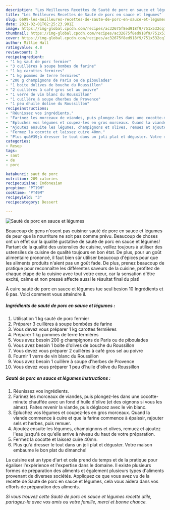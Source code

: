 ```yaml
---
description: "Les Meilleures Recettes de Sauté de porc en sauce et légumes"
title: "Les Meilleures Recettes de Sauté de porc en sauce et légumes"
slug: 6699-les-meilleures-recettes-de-saute-de-porc-en-sauce-et-legumes
date: 2021-02-01T02:25:23.901Z
image: https://img-global.cpcdn.com/recipes/ac32675f8ed918f9/751x532cq70/saute-de-porc-en-sauce-et-legumes-photo-principale-de-la-recette.jpg
thumbnail: https://img-global.cpcdn.com/recipes/ac32675f8ed918f9/751x532cq70/saute-de-porc-en-sauce-et-legumes-photo-principale-de-la-recette.jpg
cover: https://img-global.cpcdn.com/recipes/ac32675f8ed918f9/751x532cq70/saute-de-porc-en-sauce-et-legumes-photo-principale-de-la-recette.jpg
author: Millie Hall
ratingvalue: 4.8
reviewcount: 3
recipeingredient:
- "1 kg saut de porc fermier"
- "3 cuillères à soupe bombes de farine"
- "1 kg carottes fermires"
- "1 kg pommes de terre fermires"
- "200 g champignons de Paris ou de piboulades"
- "1 boite dolives de bouche du Roussillon"
- "2 cuillères à café gros sel au poivre"
- "1 verre de vin blanc du Roussillon"
- "1 cuillère à soupe dherbes de Provence"
- "1 peu dhuile dolive du Roussillon"
recipeinstructions:
- "Réunissez vos ingrédients."
- "Farinez les morceaux de viandes, puis plongez-les dans une cocotte-minute chauffée avec un fond d&#39;huile d&#39;olive (et des oignons si vous les aimez). Faites revenir la viande, puis déglacez avec le vin blanc."
- "Epluchez vos légumes et coupez-les en gros morceaux. Quand la viande commence à cuire et que la farine commence à épaissir, rajouter sels et herbes, puis remuer."
- "Ajoutez ensuite les légumes, champignons et olives, remuez et ajoutez l&#39;eau jusqu&#39;à ce qu&#39;elle arrive à niveau du haut de votre préparation."
- "Fermez la cocotte et laissez cuire 40mn."
- "Plus qu&#39;à dresser le tout dans un joli plat et déguster. Votre maison embaume le bon plat du dimanche!"
categories:
- Resep
tags:
- saut
- de
- porc

katakunci: saut de porc 
nutrition: 209 calories
recipecuisine: Indonesian
preptime: "PT19M"
cooktime: "PT49M"
recipeyield: "3"
recipecategory: Dessert

---
```



![Sauté de porc en sauce et légumes](https://img-global.cpcdn.com/recipes/ac32675f8ed918f9/751x532cq70/saute-de-porc-en-sauce-et-legumes-photo-principale-de-la-recette.jpg)

Beaucoup de gens n'osent pas cuisiner sauté de porc en sauce et légumes de peur que la nourriture ne soit pas comme prévu. Beaucoup de choses ont un effet sur la qualité gustative de sauté de porc en sauce et légumes! Partant de la qualité des ustensiles de cuisine, veillez toujours à utiliser des ustensiles de cuisine de qualité toujours en bon état. De plus, pour un goût alimentaire prononcé, il faut bien sûr utiliser beaucoup d'épices pour que les aliments produits n'aient pas un goût fade. De plus, prenez beaucoup de pratique pour reconnaître les différentes saveurs de la cuisine, profitez de chaque étape de la cuisine avec tout votre cœur, car la sensation d'être excité, calme et non pressé affecte aussi le résultat final du plat!

<!--inarticleads1-->

À cuire sauté de porc en sauce et légumes tue seul besion 10 Ingrédients et 6 pas. Voici comment vous atteindre il.

##### Ingrédients de sauté de porc en sauce et légumes :

1. Utilisation 1 kg sauté de porc fermier
1. Préparer 3 cuillères à soupe bombées de farine
1. Vous devez vous préparer 1 kg carottes fermières
1. Préparer 1 kg pommes de terre fermières
1. Vous avez besoin 200 g champignons de Paris ou de piboulades
1. Vous avez besoin 1 boite d&#39;olives de bouche du Roussillon
1. Vous devez vous préparer 2 cuillères à café gros sel au poivre
1. Fournir 1 verre de vin blanc du Roussillon
1. Vous avez besoin 1 cuillère à soupe d&#39;herbes de Provence
1. Vous devez vous préparer 1 peu d&#39;huile d&#39;olive du Roussillon




<!--inarticleads2-->

##### Sauté de porc en sauce et légumes instructions :

1. Réunissez vos ingrédients.
1. Farinez les morceaux de viandes, puis plongez-les dans une cocotte-minute chauffée avec un fond d&#39;huile d&#39;olive (et des oignons si vous les aimez). Faites revenir la viande, puis déglacez avec le vin blanc.
1. Epluchez vos légumes et coupez-les en gros morceaux. Quand la viande commence à cuire et que la farine commence à épaissir, rajouter sels et herbes, puis remuer.
1. Ajoutez ensuite les légumes, champignons et olives, remuez et ajoutez l&#39;eau jusqu&#39;à ce qu&#39;elle arrive à niveau du haut de votre préparation.
1. Fermez la cocotte et laissez cuire 40mn.
1. Plus qu&#39;à dresser le tout dans un joli plat et déguster. Votre maison embaume le bon plat du dimanche!




<!--inarticleads1-->

<p>
La cuisine est un type d'art et cela prend du temps et de la pratique pour égaliser l'expérience et l'expertise dans le domaine. Il existe plusieurs formes de préparation des aliments et également plusieurs types d'aliments provenant de diverses sociétés. Appliquez ce que vous avez vu de la recette de Sauté de porc en sauce et légumes, cela vous aidera dans vos efforts de préparation des aliments.
</p>

<p>
<i>Si vous trouvez cette Sauté de porc en sauce et légumes recette utile, partagez-la avec vos amis ou votre famille, merci et bonne chance.</i>
</p>
